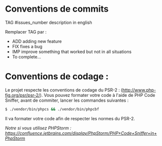 # Conventions de commits

TAG #issues_number description in english

Remplacer TAG par :

* ADD adding new feature
* FIX fixes a bug
* IMP improve something that worked but not in all situations
* To complete...

# Conventions de codage :

Le projet respecte les conventions de codage du PSR-2 : (http://www.php-fig.org/psr/psr-2/).
Vous pouvez formater votre code à l'aide de PHP Code Sniffer, avant de commiter, lancer les commandes suivantes :

```bash
$ ./vendor/bin/phpcs && ./vendor/bin/phpcbf 
```

Il va formater votre code afin de respecter les normes du PSR-2.

*Notre si vous utilisez PHPStorm : https://confluence.jetbrains.com/display/PhpStorm/PHP+Code+Sniffer+in+PhpStorm*
